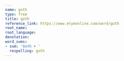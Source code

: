 ```yaml
---
name: goth
type: free
title: goth
reference_link: https://www.etymonline.com/word/goth
root_name: 
root_language: 
denotation: 
word_sums:
- sum: 'Goth + '
  respelling: goth
---
```

